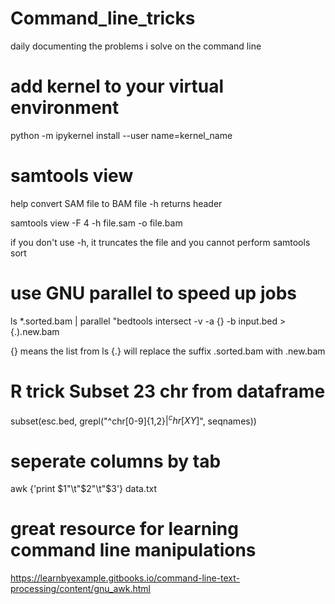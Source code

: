 # Command_line_tricks

daily documenting the problems i solve on the command line


# add kernel to your virtual environment

python -m ipykernel install --user name=kernel_name

# samtools view

help convert SAM file to BAM file 
-h returns header


samtools view -F 4 -h file.sam -o file.bam


if you don't use -h, it truncates the file and you cannot perform samtools sort

# use GNU parallel to speed up jobs
ls *.sorted.bam | parallel "bedtools intersect -v -a {} -b input.bed > {.).new.bam

{} means the list from ls
{.} will replace the suffix .sorted.bam with .new.bam

# R trick Subset 23 chr from dataframe

subset(esc.bed, grepl("^chr[0-9]{1,2}$|^chr[XY]$", seqnames))

# seperate columns by tab

awk {'print $1"\t"$2"\t"$3'} data.txt

# great resource for learning command line manipulations

https://learnbyexample.gitbooks.io/command-line-text-processing/content/gnu_awk.html
